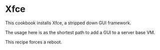 Xfce
====

This cookbook installs Xfce, a stripped down GUI framework.

The usage here is as the shortest path to add a GUI to a server base VM.

This recipe forces a reboot.
